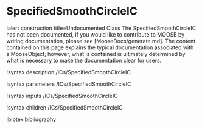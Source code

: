 <!-- MOOSE Documentation Stub: Remove this when content is added. -->

# SpecifiedSmoothCircleIC

!alert construction title=Undocumented Class
The SpecifiedSmoothCircleIC has not been documented, if you would like to contribute to MOOSE by
writing documentation, please see [MooseDocs/generate.md]. The content contained on this page explains
the typical documentation associated with a MooseObject; however, what is contained is ultimately
determined by what is necessary to make the documentation clear for users.

!syntax description /ICs/SpecifiedSmoothCircleIC

!syntax parameters /ICs/SpecifiedSmoothCircleIC

!syntax inputs /ICs/SpecifiedSmoothCircleIC

!syntax children /ICs/SpecifiedSmoothCircleIC

!bibtex bibliography
